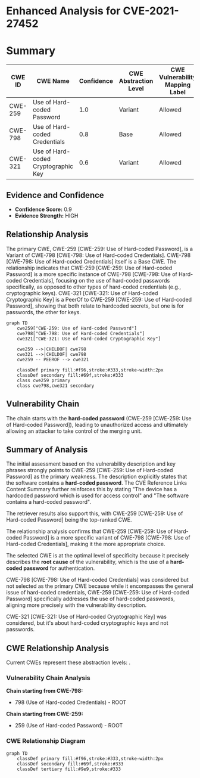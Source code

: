 # Enhanced Analysis for CVE-2021-27452

# Summary
| CWE ID | CWE Name | Confidence | CWE Abstraction Level | CWE Vulnerability Mapping Label | CWE-Vulnerability Mapping Notes |
|---|---|---|---|---|---|
| CWE-259 | Use of Hard-coded Password | 1.0 | Variant | Allowed | Primary CWE |
| CWE-798 | Use of Hard-coded Credentials | 0.8 | Base | Allowed | Secondary Candidate |
| CWE-321 | Use of Hard-coded Cryptographic Key | 0.6 | Variant | Allowed | Secondary Candidate |

## Evidence and Confidence

*   **Confidence Score:** 0.9
*   **Evidence Strength:** HIGH

## Relationship Analysis
The primary CWE, CWE-259 [CWE-259: Use of Hard-coded Password], is a Variant of CWE-798 [CWE-798: Use of Hard-coded Credentials]. CWE-798 [CWE-798: Use of Hard-coded Credentials] itself is a Base CWE. The relationship indicates that CWE-259 [CWE-259: Use of Hard-coded Password] is a more specific instance of CWE-798 [CWE-798: Use of Hard-coded Credentials], focusing on the use of hard-coded passwords specifically, as opposed to other types of hard-coded credentials (e.g., cryptographic keys). CWE-321 [CWE-321: Use of Hard-coded Cryptographic Key] is a PeerOf to CWE-259 [CWE-259: Use of Hard-coded Password], showing that both relate to hardcoded secrets, but one is for passwords, the other for keys.

```mermaid
graph TD
    cwe259["CWE-259: Use of Hard-coded Password"]
    cwe798["CWE-798: Use of Hard-coded Credentials"]
    cwe321["CWE-321: Use of Hard-coded Cryptographic Key"]

    cwe259 -->|CHILDOF| cwe798
    cwe321 -->|CHILDOF| cwe798
    cwe259 -- PEEROF --> cwe321
    
    classDef primary fill:#f96,stroke:#333,stroke-width:2px
    classDef secondary fill:#69f,stroke:#333
    class cwe259 primary
    class cwe798,cwe321 secondary
```

## Vulnerability Chain
The chain starts with the **hard-coded password** (CWE-259 [CWE-259: Use of Hard-coded Password]), leading to unauthorized access and ultimately allowing an attacker to take control of the merging unit.

## Summary of Analysis
The initial assessment based on the vulnerability description and key phrases strongly points to CWE-259 [CWE-259: Use of Hard-coded Password] as the primary weakness. The description explicitly states that the software contains a **hard-coded password**. The CVE Reference Links Content Summary further reinforces this by stating "The device has a hardcoded password which is used for access control" and "The software contains a hard-coded password".

The retriever results also support this, with CWE-259 [CWE-259: Use of Hard-coded Password] being the top-ranked CWE.

The relationship analysis confirms that CWE-259 [CWE-259: Use of Hard-coded Password] is a more specific variant of CWE-798 [CWE-798: Use of Hard-coded Credentials], making it the more appropriate choice.

The selected CWE is at the optimal level of specificity because it precisely describes the **root cause** of the vulnerability, which is the use of a **hard-coded password** for authentication.

CWE-798 [CWE-798: Use of Hard-coded Credentials] was considered but not selected as the primary CWE because while it encompasses the general issue of hard-coded credentials, CWE-259 [CWE-259: Use of Hard-coded Password] specifically addresses the use of hard-coded passwords, aligning more precisely with the vulnerability description.

CWE-321 [CWE-321: Use of Hard-coded Cryptographic Key] was considered, but it's about hard-coded cryptographic keys and not passwords.


## CWE Relationship Analysis

Current CWEs represent these abstraction levels: .


### Vulnerability Chain Analysis

**Chain starting from CWE-798:**
- 798 (Use of Hard-coded Credentials) - ROOT


**Chain starting from CWE-259:**
- 259 (Use of Hard-coded Password) - ROOT



### CWE Relationship Diagram

```mermaid
graph TD
    classDef primary fill:#f96,stroke:#333,stroke-width:2px
    classDef secondary fill:#69f,stroke:#333
    classDef tertiary fill:#9e9,stroke:#333
```
